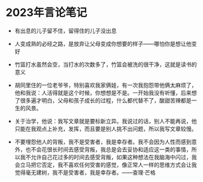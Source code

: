 # 2023年言论笔记

- 有出息的儿子留不住，留得住的儿子没出息

- 人变成熟的必经之路，是放弃让父母变成你想要的样子——哪怕你是想让他变好

- 竹篮打水虽然会空，当打水的次数多了，竹篮会被洗的很干净，这就是读书的意义

- 胡同里住的一位老爷爷，特别喜欢我家俩娃，有一次我抱怨带他俩太麻烦了，他和我说：人活得就是这个时候，你想想是不是。一开始我没有听懂，后来想了很多遍才明白，父母和孩子成长的过程，什么都代替不了，酸甜苦辣都是一生的风景。

- 关于治学，他说：我写文章就是要标新立异。我说过的话，别人不能再说，他只能在我观点上补充，发挥，而且要是别人挑不出问题，所以我写文章较慢。

- 不要埋怨他人的背叛，我不是受害者，我是幸存者。我不会因为人性而感到意外，也不会花很长时间去感受背叛，我总是会去妥协和适应这一类的事情，所以我不允许自己花过多的时间去感受背叛，如果这种想法在我脑海中闪过，我会立马把它否定，我不喜欢任何受害的感觉，像正常人一样的思维方式会让我觉得毫无建树，我不是受害者，我是幸存者。——查理·芒格
